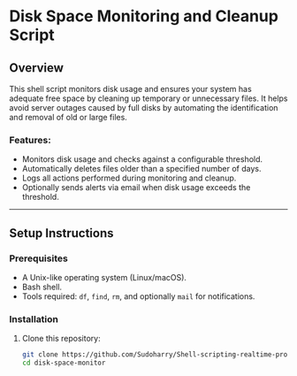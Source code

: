 # Disk Space Monitoring and Cleanup Script

## Overview
This shell script monitors disk usage and ensures your system has adequate free space by cleaning up temporary or unnecessary files. It helps avoid server outages caused by full disks by automating the identification and removal of old or large files.

### Features:
- Monitors disk usage and checks against a configurable threshold.
- Automatically deletes files older than a specified number of days.
- Logs all actions performed during monitoring and cleanup.
- Optionally sends alerts via email when disk usage exceeds the threshold.

---

## Setup Instructions

### Prerequisites
- A Unix-like operating system (Linux/macOS).
- Bash shell.
- Tools required: `df`, `find`, `rm`, and optionally `mail` for notifications.

### Installation
1. Clone this repository:
   ```bash
   git clone https://github.com/Sudoharry/Shell-scripting-realtime-projects/disk-space-monitor.git
   cd disk-space-monitor
